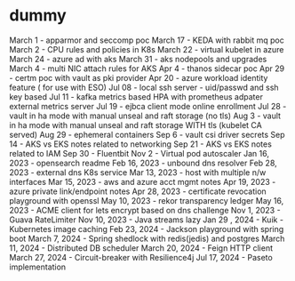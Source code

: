 # dummy
March 1 - apparmor and seccomp poc
March 17 - KEDA with rabbit mq poc
March 2 - CPU rules and policies in K8s
March 22 - virtual kubelet in azure
March 24 - azure ad with aks
March 31 - aks nodepools and upgrades
March 4 - multi NIC attach rules for AKS
Apr 4 - thanos sidecar poc
Apr 29 - certm poc with vault as pki provider
Apr 20 - azure workload identity feature ( for use with ESO)
Jul 08 - local ssh server - uid/passwd and ssh key based
Jul 11 - kafka metrics based HPA with prometheus adpater external metrics server
Jul 19 - ejbca client mode online enrollment
Jul 28 - vault in ha mode with manual unseal and raft storage (no tls)
Aug 3 - vault in ha mode with manual unseal and raft storage WITH tls (kubelet CA served)
Aug 29 - ephemeral containers
Sep 6 - vault csi driver secrets
Sep 14 - AKS vs EKS notes related to networking
Sep 21 - AKS vs EKS notes related to IAM
Sep 30 - Fluentbit
Nov 2 - Virtual pod autoscaler
Jan 16, 2023 - opensearch readme
Feb 16, 2023 - unbound dns resolver
Feb 28, 2023 - external dns K8s service
Mar 13, 2023 - host with multiple n/w interfaces
Mar 15, 2023 - aws and azure acct mgmt notes
Apr 19, 2023 - azure private link/endpoint notes
Apr 28, 2023 - certificate revocation playground with openssl
May 10, 2023 - rekor transparency ledger
May 16, 2023 - ACME client for lets encrypt based on dns challenge
Nov 1, 2023 - Guava RateLimiter
Nov 10, 2023 - Java streams lazy
Jan 29 , 2024 - Kuik - Kubernetes image caching
Feb 23, 2024 - Jackson playground with spring boot
March 7, 2024 - Spring shedlock with redis(jedis) and postgres
March 11, 2024 - Distributed DB scheduler
March 20, 2024 - Feign HTTP client
March 27, 2024 - Circuit-breaker with Resilience4j
Jul 17, 2024 - Paseto implementation

